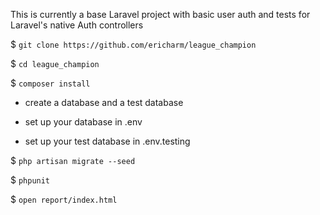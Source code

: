 This is currently a base Laravel project with basic user auth and tests for Laravel's native Auth controllers

$ `git clone https://github.com/ericharm/league_champion`

$ `cd league_champion`

$ `composer install`

- create a database and a test database

- set up your database in .env

- set up your test database in .env.testing

$ `php artisan migrate --seed`

$ `phpunit`

$ `open report/index.html`
